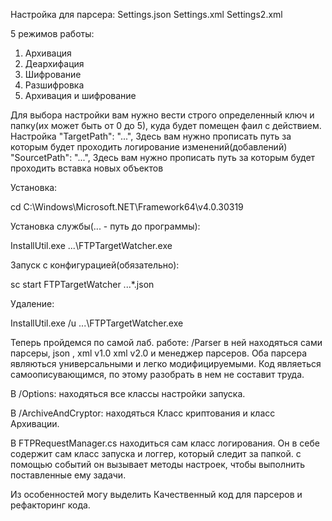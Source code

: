 Настройка для парсера:
Settings.json
Settings.xml
Settings2.xml

5 режимов работы:
1. Архивация
2. Деархифация
3. Шифрование
4. Разшифровка
5. Архивация и шифрование

Для выбора настройки вам нужно вести строго определенный ключ и папку(их может быть от 0 до 5), куда будет помещен фаил с действием.
Настройка 
  "TargetPath": "...", Здесь вам нужно прописать путь за которым будет проходить логирование изменений(добавлений)
   "SourcetPath": "...", Здесь вам нужно прописать путь за которым будет проходить вставка новых объектов

Установка:

cd C:\Windows\Microsoft.NET\Framework64\v4.0.30319

Установка службы(... - путь до программы):

InstallUtil.exe ...\FTPTargetWatcher.exe

Запуск с конфигурацией(обязательно):

sc start FTPTargetWatcher ...\*.json

Удаление:

InstallUtil.exe /u ...\FTPTargetWatcher.exe


Теперь пройдемся по самой лаб. работе:
/Parser в ней находяться сами парсеры, json , xml v1.0 xml v2.0 и менеджер парсеров.
Оба парсера являються универсальными и легко модифицируемыми. Код являеться самоописувающимся, по этому разобрать в нем не составит труда.

В /Options: находяться все классы настройки запуска.

В /ArchiveAndCryptor: находяться Класс криптования и класс Архивации.

В FTPRequestManager.cs находиться сам класс логирования.
Он в себе содержит сам класс запуска и логгер, который следит за папкой. с помощью событий он вызывает методы настроек, чтобы выполнить поставленные ему задачи.

Из особенностей могу выделить Качественный код для парсеров и рефакторинг кода.

